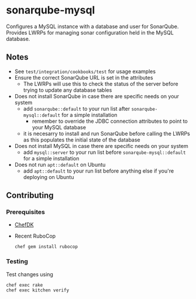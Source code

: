 # sonarqube-mysql

Configures a MySQL instance with a database and user for SonarQube. Provides LWRPs for managing sonar configuration held in the MySQL database.

## Notes

- See `test/integration/cookbooks/test` for usage examples
- Ensure the correct SonarQube URL is set in the attributes
  - The LWRPs will use this to check the status of the server before trying to update any database tables
- Does not install SonarQube in case there are specific needs on your system
  - add `sonarqube::default` to your run list after `sonarqube-mysql::default` for a simple installation
    - remember to override the JDBC connection attributes to point to your MySQL database
  - it is necesarry to install and run SonarQube before calling the LWRPs as this populates the initial state of the database
- Does not install MySQL in case there are specific needs on your system
  - add `mysql::server` to your run list before `sonarqube-mysql::default` for a simple installation
- Does not run `apt::default` on Ubuntu
  - add `apt::default` to your run list before anything else if you're deploying on Ubuntu

## Contributing

### Prerequisites

- [ChefDK](http://downloads.getchef.com/chef-dk/ "ChefDK")
- Recent RuboCop
  
  ```
  chef gem install rubocop
  ```

### Testing

Test changes using

```
chef exec rake
chef exec kitchen verify
```



